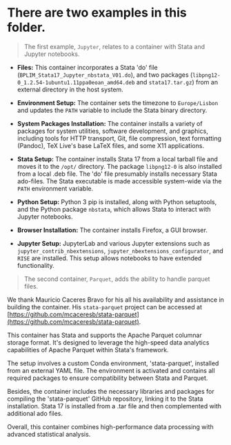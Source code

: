 # There are two examples in this folder.

> The first example, `Jupyter`, relates to a container with Stata and Jupyter notebooks.

- **Files:** This container incorporates a Stata 'do' file (`BPLIM_Stata17_Jupyter_nbstata_V01.do`), and two packages (`libpng12-0_1.2.54-1ubuntu1.11ppa0eoan_amd64.deb` and `stata17.tar.gz`) from an external directory in the host system.

- **Environment Setup:** The container sets the timezone to `Europe/Lisbon` and updates the `PATH` variable to include the Stata binary directory.

- **System Packages Installation:** The container installs a variety of packages for system utilities, software development, and graphics, including tools for HTTP transport, Git, file compression, text formatting (Pandoc), TeX Live's base LaTeX files, and some X11 applications.

- **Stata Setup:** The container installs Stata 17 from a local tarball file and moves it to the `/opt/` directory. The package `libpng12-0` is also installed from a local .deb file. The 'do' file presumably installs necessary Stata ado-files. The Stata executable is made accessible system-wide via the `PATH` environment variable.

- **Python Setup:** Python 3 pip is installed, along with Python setuptools, and the Python package `nbstata`, which allows Stata to interact with Jupyter notebooks. 

- **Browser Installation:** The container installs Firefox, a GUI browser.

- **Jupyter Setup:** JupyterLab and various Jupyter extensions such as `jupyter_contrib_nbextensions`, `jupyter_nbextensions_configurator`, and `RISE` are installed. This setup allows notebooks to have extended functionality.


> The second container, `Parquet`, adds the ability to handle parquet files.

We thank Mauricio Caceres Bravo for his all his availability and assistance in building the container. His `stata-parquet` project can be accessed at [https://github.com/mcaceresb/stata-parquet](https://github.com/mcaceresb/stata-parquet).

This container has Stata and supports the Apache Parquet columnar storage format. It's designed to leverage the high-speed data analytics capabilities of Apache Parquet within Stata's framework.

The setup involves a custom Conda environment, 'stata-parquet', installed from an external YAML file. The environment is activated and contains all required packages to ensure compatibility between Stata and Parquet.

Besides, the container includes the necessary libraries and packages for compiling the 'stata-parquet' GitHub repository, linking it to the Stata installation. Stata 17 is installed from a .tar file and then complemented with additional ado files. 

Overall, this container combines high-performance data processing with advanced statistical analysis.
